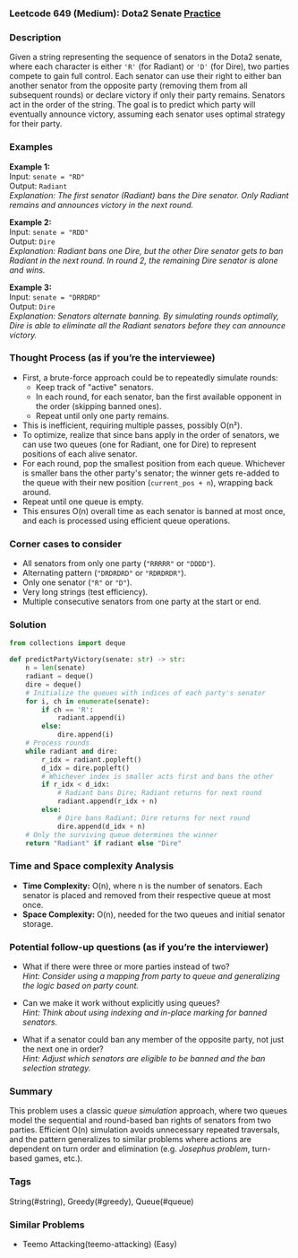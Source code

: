 ### Leetcode 649 (Medium): Dota2 Senate [Practice](https://leetcode.com/problems/dota2-senate)

### Description  
Given a string representing the sequence of senators in the Dota2 senate, where each character is either `'R'` (for Radiant) or `'D'` (for Dire), two parties compete to gain full control. Each senator can use their right to either ban another senator from the opposite party (removing them from all subsequent rounds) or declare victory if only their party remains. Senators act in the order of the string. The goal is to predict which party will eventually announce victory, assuming each senator uses optimal strategy for their party.

### Examples  

**Example 1:**  
Input: `senate = "RD"`  
Output: `Radiant`  
*Explanation: The first senator (Radiant) bans the Dire senator. Only Radiant remains and announces victory in the next round.*

**Example 2:**  
Input: `senate = "RDD"`  
Output: `Dire`  
*Explanation: Radiant bans one Dire, but the other Dire senator gets to ban Radiant in the next round. In round 2, the remaining Dire senator is alone and wins.*

**Example 3:**  
Input: `senate = "DRRDRD"`  
Output: `Dire`  
*Explanation: Senators alternate banning. By simulating rounds optimally, Dire is able to eliminate all the Radiant senators before they can announce victory.*

### Thought Process (as if you’re the interviewee)  
- First, a brute-force approach could be to repeatedly simulate rounds:
  - Keep track of "active" senators.
  - In each round, for each senator, ban the first available opponent in the order (skipping banned ones).
  - Repeat until only one party remains.
- This is inefficient, requiring multiple passes, possibly O(n²).
- To optimize, realize that since bans apply in the order of senators, we can use two queues (one for Radiant, one for Dire) to represent positions of each alive senator.
- For each round, pop the smallest position from each queue. Whichever is smaller bans the other party's senator; the winner gets re-added to the queue with their new position (`current_pos + n`), wrapping back around.
- Repeat until one queue is empty.
- This ensures O(n) overall time as each senator is banned at most once, and each is processed using efficient queue operations.

### Corner cases to consider  
- All senators from only one party (`"RRRRR"` or `"DDDD"`).
- Alternating pattern (`"DRDRDRD"` or `"RDRDRDR"`).
- Only one senator (`"R"` or `"D"`).
- Very long strings (test efficiency).
- Multiple consecutive senators from one party at the start or end.

### Solution

```python
from collections import deque

def predictPartyVictory(senate: str) -> str:
    n = len(senate)
    radiant = deque()
    dire = deque()
    # Initialize the queues with indices of each party's senator
    for i, ch in enumerate(senate):
        if ch == 'R':
            radiant.append(i)
        else:
            dire.append(i)
    # Process rounds
    while radiant and dire:
        r_idx = radiant.popleft()
        d_idx = dire.popleft()
        # Whichever index is smaller acts first and bans the other
        if r_idx < d_idx:
            # Radiant bans Dire; Radiant returns for next round
            radiant.append(r_idx + n)
        else:
            # Dire bans Radiant; Dire returns for next round
            dire.append(d_idx + n)
    # Only the surviving queue determines the winner
    return "Radiant" if radiant else "Dire"
```

### Time and Space complexity Analysis  

- **Time Complexity:** O(n), where n is the number of senators. Each senator is placed and removed from their respective queue at most once.
- **Space Complexity:** O(n), needed for the two queues and initial senator storage.

### Potential follow-up questions (as if you’re the interviewer)  

- What if there were three or more parties instead of two?  
  *Hint: Consider using a mapping from party to queue and generalizing the logic based on party count.*

- Can we make it work without explicitly using queues?  
  *Hint: Think about using indexing and in-place marking for banned senators.*

- What if a senator could ban any member of the opposite party, not just the next one in order?  
  *Hint: Adjust which senators are eligible to be banned and the ban selection strategy.*

### Summary
This problem uses a classic *queue simulation* approach, where two queues model the sequential and round-based ban rights of senators from two parties. Efficient O(n) simulation avoids unnecessary repeated traversals, and the pattern generalizes to similar problems where actions are dependent on turn order and elimination (e.g. *Josephus problem*, turn-based games, etc.).

### Tags
String(#string), Greedy(#greedy), Queue(#queue)

### Similar Problems
- Teemo Attacking(teemo-attacking) (Easy)